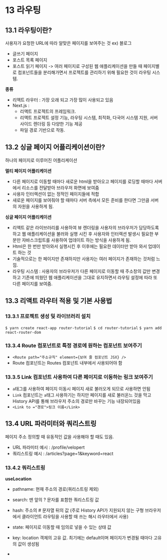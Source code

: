 # 13 라우팅

## 13.1 라우팅이란?

사용자가 요청한 URL에 따라 알맞은 페이지를 보여주는 것
ex) 블로그

- 글쓰기 페이지
- 포스트 목록 페이지
- 포스트 읽기 페이지
  -> 여러 페이지로 구성된 웹 애플리케이션을 만들 때 페이지별로 컴포넌트들을 분리해가면서 프로젝트를 관리하기 위해 필요한 것이 라우팅 시스템.

**종류**

- 리액트 라우터 : 가장 오래 되고 가장 많이 사용되고 있음
- Next.js :
  - 리액트 프로젝트의 프레임워크.
  - 리액트 프로젝트 설정 기능, 라우팅 시스템, 최적화, 다국어 시스템 지원, 서버 사이드 렌더링 등 다양한 기능 제공
  - 파일 경로 기반으로 작동.

## 13.2 싱글 페이지 어플리케이션이란?

하나의 페이지로 이루어진 어플리케이션

**멀티 페이지 어플리케이션**

- 다른 페이지로 이동할 때마다 새로운 html을 받아오고 페이지를 로딩할 때마다 서버에서 리소스를 전달받아 브라우저 화면에 보여줌
- 사용자 인터렉션이 없는 정적인 페이지들에 적합
- 새로운 페이지를 보여줘야 할 때마다 서버 측에서 모든 준비를 한다면 그만큼 서버의 자원을 사용하게 됨.

**싱글 페이지 어플리케이션**

- 리액트 같은 라이브러리를 사용하여 뷰 렌더링을 사용자의 브라우저가 담당하도록 하고 웹 애플리케이션을 불러와 실행 시킨 후 사용자와 인터렉션 발생시 필요한 부분만 자바스크립트를 사용하여 업데이트 하는 방식을 사용하게 됨.
- Html은 한 번만 받아와서 실행시킨 후 이후에는 필요한 데이터만 받아 와서 업데이트 하는 것
- 기술적으로는 한 페이지만 존재하지만 사용자는 여러 페이지가 존재하는 것처럼 느낌.
- 라우팅 시스템 : 사용자의 브라우저가 다른 페이지로 이동할 때 주소창의 값만 변경하고 기존에 띄웠던 웹 애플리케이션을 그대로 유지하면서 라우팅 설정에 따라 또 다른 페이지를 보여줌.

## 13.3 리액트 라우터 적용 및 기본 사용법

### 13.3.1 프로젝트 생성 및 라이브러리 설치

`$ yarn create react-app router-tutorial`
`$ cd router-tutorial`
`$ yarn add react-router-dom`

### 13.3.4 Route 컴포넌트로 특정 경로에 원하는 컴포넌트 보여주기

- `<Route path="주소규칙" element={보여 줄 컴포넌트 JSX} />`
- Route 컴포넌트는 Routes 컴포넌트 내부에서 사용되어야 함

### 13.3.5 Link 컴포넌트 사용하여 다른 페이지로 이동하는 링크 보여주기

- `a`태그를 사용하여 페이지 이동시 페이지 새로 불러오게 되므로 사용하면 안됨
- `Link` 컴포넌트는 `a`태그 사용하기는 하지만 페이지를 새로 불러온느 것을 막고 History API를 통해 브라우저 주소의 경로만 바꾸는 기능 내장되어있음
- `<Link to ="경로">링크 이름</Link>`

## 13.4 URL 파라미터와 쿼리스트링

페이지 주소 정의할 때 유동적인 값을 사용해야 할 때도 있음.

- URL 파라미터 예시 : /profile/velopert
- 쿼리스트링 예시 : /articles?page=1&keyword=react

### 13.4.2 쿼리스트링

**useLocation**

- pathname: 현재 주소의 경로(쿼리스트링 제외)
- search: 맨 앞의 ? 문자를 표함한 쿼리스트링 값
- hash:  주소의 # 문자열 뒤의 값 (주로  History API가 지원되지 않는 구형 브라우저에서 클라이언트 라우팅을 사용할 때 쓰는 해시 라우터에서 사용)

- state: 페이지로 이동할 때 임의로 넣을 수 있는 상태 값
- key: location 객체의 고유 값. 최기에는 default이며 페이지가 변경될 때마다 고유의 값이 생성됨
- 
